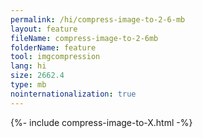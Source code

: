 ```yaml
---
permalink: /hi/compress-image-to-2-6-mb
layout: feature
fileName: compress-image-to-2-6mb
folderName: feature
tool: imgcompression
lang: hi
size: 2662.4
type: mb
nointernationalization: true
---
```

{%- include compress-image-to-X.html -%}
      